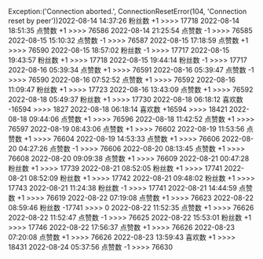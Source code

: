 Exception:('Connection aborted.', ConnectionResetError(104, 'Connection reset by peer'))2022-08-14  14:37:26   粉丝数 +1 >>>> 17718
2022-08-14  18:51:35   点赞数 +1 >>>> 76586
2022-08-14  21:25:54   点赞数 -1 >>>> 76585
2022-08-15  15:10:32   点赞数 -1 >>>> 76587
2022-08-15  17:18:59   点赞数 +1 >>>> 76590
2022-08-15  18:57:02   粉丝数 -1 >>>> 17717
2022-08-15  19:43:57   粉丝数 +1 >>>> 17718
2022-08-15  19:44:14   粉丝数 -1 >>>> 17717
2022-08-16  05:39:34   点赞数 +1 >>>> 76591
2022-08-16  05:39:47   点赞数 -1 >>>> 76590
2022-08-16  07:52:52   点赞数 +1 >>>> 76592
2022-08-16  11:09:47   粉丝数 +1 >>>> 17723
2022-08-16  13:43:09   点赞数 +1 >>>> 76592
2022-08-18  05:49:37   粉丝数 +1 >>>> 17730
2022-08-18  06:18:12   喜欢数 -16594 >>>> 1827
2022-08-18  06:18:14   喜欢数 +16594 >>>> 18421
2022-08-18  09:44:06   点赞数 +1 >>>> 76596
2022-08-18  11:42:52   点赞数 +1 >>>> 76597
2022-08-19  08:43:06   点赞数 +1 >>>> 76602
2022-08-19  11:53:56   点赞数 +1 >>>> 76604
2022-08-19  14:53:33   点赞数 +1 >>>> 76606
2022-08-20  04:27:26   点赞数 -1 >>>> 76606
2022-08-20  08:13:45   点赞数 +1 >>>> 76608
2022-08-20  09:09:38   点赞数 +1 >>>> 76609
2022-08-21  00:47:28   粉丝数 +1 >>>> 17739
2022-08-21  08:52:05   粉丝数 +1 >>>> 17741
2022-08-21  08:52:09   粉丝数 +1 >>>> 17742
2022-08-21  09:48:02   粉丝数 +1 >>>> 17743
2022-08-21  11:24:38   粉丝数 -1 >>>> 17741
2022-08-21  14:44:59   点赞数 +1 >>>> 76619
2022-08-22  07:19:08   点赞数 +1 >>>> 76623
2022-08-22  08:59:46   粉丝数 -17741 >>>> 0
2022-08-22  11:52:35   点赞数 +1 >>>> 76626
2022-08-22  11:52:47   点赞数 -1 >>>> 76625
2022-08-22  15:53:01   粉丝数 +1 >>>> 17746
2022-08-22  17:56:37   点赞数 +1 >>>> 76626
2022-08-23  07:20:08   点赞数 +1 >>>> 76626
2022-08-23  13:59:43   喜欢数 +1 >>>> 18431
2022-08-24  05:37:56   点赞数 -1 >>>> 76630
